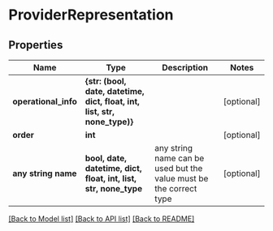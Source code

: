 # ProviderRepresentation


## Properties
Name | Type | Description | Notes
------------ | ------------- | ------------- | -------------
**operational_info** | **{str: (bool, date, datetime, dict, float, int, list, str, none_type)}** |  | [optional] 
**order** | **int** |  | [optional] 
**any string name** | **bool, date, datetime, dict, float, int, list, str, none_type** | any string name can be used but the value must be the correct type | [optional]

[[Back to Model list]](../README.md#documentation-for-models) [[Back to API list]](../README.md#documentation-for-api-endpoints) [[Back to README]](../README.md)


